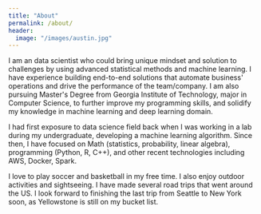 ```yaml
---
title: "About"
permalink: /about/
header:
  image: "/images/austin.jpg"
---
```

I am an data scientist who could bring unique mindset and solution to challenges by using advanced statistical methods and machine learning. I have experience building end-to-end solutions that automate business' operations and drive the performance of the team/company. I am also pursuing Master's Degree from Georgia Institute of Technology, major in Computer Science, to further improve my programming skills, and solidify my knowledge in machine learning and deep learning domain.

I had first exposure to data science field back when I was working in a lab during my undergraduate, developing a machine learning algorithm. Since then, I have focused on Math (statistics, probability, linear algebra), programming (Python, R, C++), and other recent technologies including AWS, Docker, Spark.

I love to play soccer and basketball in my free time. I also enjoy outdoor activities and sightseeing. I have made several road trips that went around the US. I look forward to finishing the last trip from Seattle to New York soon, as Yellowstone is still on my bucket list.
